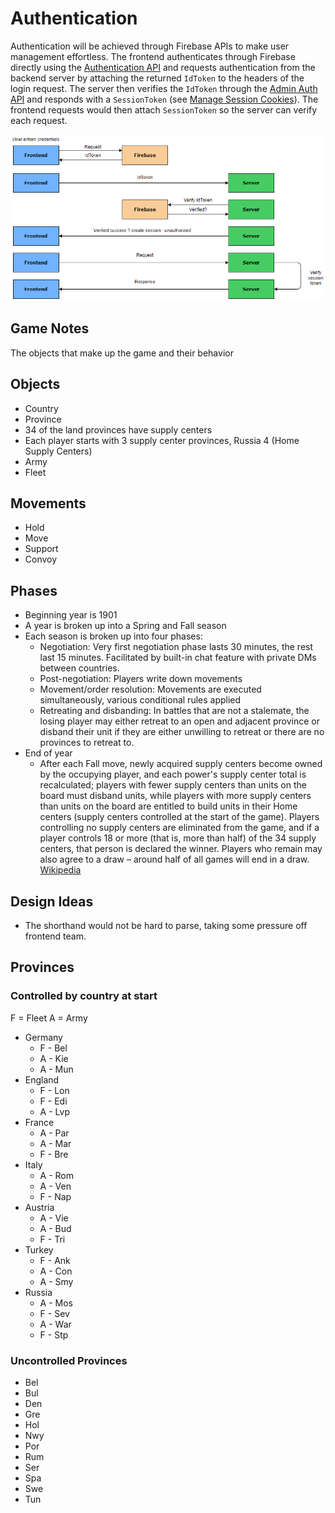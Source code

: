 # Authentication

Authentication will be achieved through Firebase APIs to make user management effortless. The frontend authenticates through Firebase directly using the [Authentication API](https://firebase.google.com/docs/auth) and requests authentication from the backend server by attaching the returned `IdToken` to the headers of the login request. The server then verifies the `IdToken` through the [Admin Auth API](https://firebase.google.com/docs/auth/admin) and responds with a `SessionToken` (see [Manage Session Cookies](https://firebase.google.com/docs/auth/admin/manage-cookies?authuser=1)). The frontend requests would then attach `SessionToken` so the server can verify each request.

![Authentication flow](assets/authentication-flow.png "Authentication Flow")

## Game Notes

The objects that make up the game and their behavior

## Objects

- Country
- Province
- 34 of the land provinces have supply centers
- Each player starts with 3 supply center provinces, Russia 4 (Home Supply Centers)
- Army
- Fleet

## Movements

- Hold
- Move
- Support
- Convoy

## Phases

- Beginning year is 1901
- A year is broken up into a Spring and Fall season
- Each season is broken up into four phases:
  - Negotiation: Very first negotiation phase lasts 30 minutes, the rest last 15 minutes. Facilitated by built-in chat feature with   private DMs between countries.
  - Post-negotiation: Players write down movements
  - Movement/order resolution: Movements are executed simultaneously, various conditional rules applied
  - Retreating and disbanding: In battles that are not a stalemate, the losing player may either retreat to an open and adjacent province or disband their unit if they are either unwilling to retreat or there are no provinces to retreat to.
- End of year
  - After each Fall move, newly acquired supply centers become owned by the occupying player, and each power's supply center total is recalculated; players with fewer supply centers than units on the board must disband units, while players with more supply centers than units on the board are entitled to build units in their Home centers (supply centers controlled at the start of the game). Players controlling no supply centers are eliminated from the game, and if a player controls 18 or more (that is, more than half) of the 34 supply centers, that person is declared the winner. Players who remain may also agree to a draw – around half of all games will end in a draw. [Wikipedia](https://en.wikipedia.org/wiki/Diplomacy_(game)#Gameplay)

## Design Ideas

- The shorthand would not be hard to parse, taking some pressure off frontend team.

## Provinces

### Controlled by country at start

F = Fleet A = Army

- Germany
  - F - Bel
  - A - Kie
  - A - Mun
- England
  - F - Lon
  - F - Edi
  - A - Lvp
- France
  - A - Par
  - A - Mar
  - F - Bre
- Italy
  - A - Rom
  - A - Ven
  - F - Nap
- Austria
  - A - Vie
  - A - Bud
  - F - Tri
- Turkey
  - F - Ank
  - A - Con
  - A - Smy
- Russia
  - A - Mos
  - F - Sev
  - A - War
  - F - Stp

### Uncontrolled Provinces

- Bel
- Bul
- Den
- Gre
- Hol
- Nwy
- Por
- Rum
- Ser
- Spa
- Swe
- Tun
